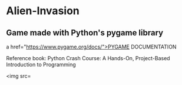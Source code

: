 # Alien-Invasion
## Game made with Python's pygame library

a href="https://www.pygame.org/docs/">PYGAME DOCUMENTATION</a>
<p>Reference book: Python Crash Course: A Hands-On, Project-Based Introduction to Programming</p>

<img src=


